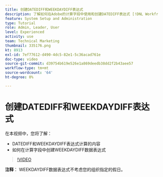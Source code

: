 ```yaml
---
title: 创建DATEDIFF和WEEKDAYDIFF表达式
description: 了解如何在Adobe的计算字段中使用和创建DATEDIFF表达式 [!DNL Workfront].
feature: System Setup and Administration
type: Tutorial
role: Admin, Leader, User
level: Experienced
activity: use
team: Technical Marketing
thumbnail: 335176.png
kt: 8913
exl-id: 7ef77612-d490-4dc5-82e1-5c36acad761e
doc-type: video
source-git-commit: d39754b619e526e1a869deedb38dd2f2b43aee57
workflow-type: tm+mt
source-wordcount: '64'
ht-degree: 0%

---
```


# 创建DATEDIFF和WEEKDAYDIFF表达式

在本视频中，您将了解：

* DATEDIFF和WEEKDAYDIFF表达式计算的内容
* 如何在计算字段中创建WEEKDAYDIFF数据表达式

>[!VIDEO](https://video.tv.adobe.com/v/335176/?quality=12)

**注释**： WEEKDAYDIFF数据表达式不考虑您的组织指定的假日。
